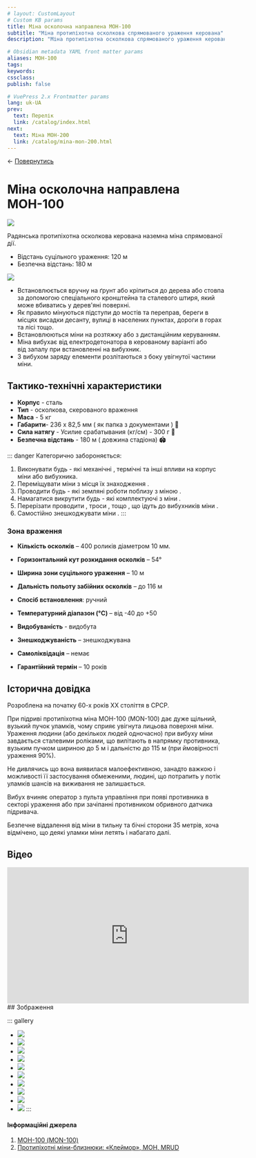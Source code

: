 ```yaml
---
# layout: CustomLayout
# Custom KB params
title: Міна осколочна направлена МОН-100
subtitle: "Міна протипіхотна осколкова спрямованого ураження керована"
description: "Міна протипіхотна осколкова спрямованого ураження керована. Призначена для ураження людини, у тому числі у вантажному та легковому транспорті."

# Obsidian metadata YAML front matter params
aliases: МОН-100
tags:
keywords:
cssclass:
publish: false

# VuePress 2.x Frontmatter params
lang: uk-UA
prev:
  text: Перелік
  link: /catalog/index.html
next:
  text: Міна МОН-200
  link: /catalog/mina-mon-200.html
---
```


← [Повернутись](./index.md)

# Міна осколочна направлена МОН-100

![](./assets/mon-100_0.png)

Радянська протипіхотна осколкова керована наземна міна спрямованої дії.

- Відстань суцільного ураження: 120 м
- Безпечна відстань: 180 м

![](./assets/distance-120.svg)

- Встановлюється вручну на ґрунт або кріпиться до дерева або стовпа за допомогою спеціального кронштейна та сталевого штиря, який може вбиватись у дерев'яні поверхні.
- Як правило мінуються підступи до мостів та переправ, береги в місцях висадки десанту, вулиці в населених пунктах, дороги в горах та лісі тощо.
- Встановлюються мiни на розтяжку або з дистанційним керуванням.
- Міна вибухає від електродетонатора в керованому варіанті або від запалу при встановленні на вибухник.
- З вибухом заряду елементи розлітаються з боку увігнутої частини міни.

## Тактико-технічні характеристики

- **Корпус** - сталь
- **Тип** - осколкова, скерованого враження
- **Маса** - 5 кг
- **Габарити**- 236 х 82,5 мм ( як папка з документами ) 📁
- **Сила натягу** - Усилие срабатывания (кг/см) - 300 г 🐀
- **Безпечна відстань** - 180 м ( довжина стадіона) 🏟

::: danger Категорично забороняється:

1. Виконувати будь - які механічні , термічні та інші впливи на корпус міни або вибухника.
2. Переміщувати міни з місця їх знаходження .
3. Проводити будь - які земляні роботи поблизу з міною .
4. Намагатися викрутити будь - які комплектуючі з міни .
5. Перерізати проводити , троси , тощо , що ідуть до вибухників міни .
6. Самостійно знешкоджувати міни .
   :::

### Зона враження

- **Кількість осколків** – 400 роликів діаметром 10 мм.
- **Горизонтальний кут розкидання осколків** – 54°
- **Ширина зони суцільного ураження** – 10 м
- **Дальність польоту забійних осколків** – до 116 м

- **Спосіб встановлення**: ручний
- **Температурний діапазон (°C)** – від -40 до +50
- **Видобуваність** - видобута
- **Знешкоджуваність** – знешкоджувана
- **Самоліквідація** – немає
- **Гарантійний термін** – 10 років

## Історична довідка

Розроблена на початку 60-х років XX століття в СРСР.

При підриві протипіхотна міна МОН-100 (MON-100) дає дуже щільний, вузький пучок уламків, чому сприяє увігнута лицьова поверхня міни. Ураження людини (або декількох людей одночасно) при вибуху міни завдається сталевими роліками, що вилітають в напрямку противника, вузьким пучком шириною до 5 м і дальністю до 115 м (при ймовірності ураження 90%).

Не дивлячись що вона виявилася малоефективною, занадто важкою і можливості її застосування обмеженими, людині, що потрапить у потік уламків шансів на виживання не залишається.

Вибух вчиняє оператор з пульта управління при появі противника в секторі ураження або при зачіпанні противником обривного датчика підривача.

Безпечне віддалення від міни в тильну та бічні сторони 35 метрів, хоча відмічено, що деякі уламки міни летять і набагато далі.

## Відео

<iframe width="560" height="315" src="https://www.youtube.com/embed/Fdauo1-wFbI" title="YouTube video player" frameborder="0" allow="accelerometer; autoplay; clipboard-write; encrypted-media; gyroscope; picture-in-picture" allowfullscreen></iframe>
## Зображення

::: gallery

- ![](./assets/mon-100_5.png)
- ![](./assets/mon-100_3.png)
- ![](./assets/mon-100_10.png)
- ![](./assets/mon-100.png)
- ![](./assets/mon-100_6.png)
- ![](./assets/mon-100_4.png)
- ![](./assets/mon-100_1.png)
- ![](./assets/mon-100_2.png)
- ![](./assets/mon-100_7.png)
- ![](./assets/mon-100_8.png)
  :::

#### Інформаційні джерела

1. [МОН-100 (MON-100)](http://eragun.org/explosives/rusmin_27.html)
2. [Протипіхотні міни-близнюки: «Клеймор», МОН, MRUD](https://armyinform.com.ua/2021/04/05/protypihotni-miny-blyznyuky-klejmor-mon-mrud/)
